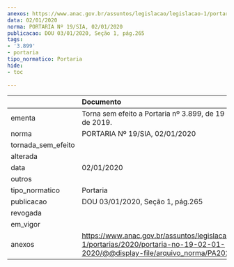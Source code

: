 ```yaml
---
anexos: https://www.anac.gov.br/assuntos/legislacao/legislacao-1/portarias/2020/portaria-no-19-02-01-2020/@@display-file/arquivo_norma/PA2020-0019.pdf
data: 02/01/2020
norma: PORTARIA Nº 19/SIA, 02/01/2020
publicacao: DOU 03/01/2020, Seção 1, pág.265
tags:
- '3.899'
- portaria
tipo_normatico: Portaria
hide: 
- toc 
 
---
```


|                    | Documento                                                                                                                                      |
|:-------------------|:-----------------------------------------------------------------------------------------------------------------------------------------------|
| ementa             | Torna sem efeito a Portaria nº 3.899, de 19 de dezembro de 2019.                                                                               |
| norma              | PORTARIA Nº 19/SIA, 02/01/2020                                                                                                                 |
| tornada_sem_efeito |                                                                                                                                                |
| alterada           |                                                                                                                                                |
| data               | 02/01/2020                                                                                                                                     |
| outros             |                                                                                                                                                |
| tipo_normatico     | Portaria                                                                                                                                       |
| publicacao         | DOU 03/01/2020, Seção 1, pág.265                                                                                                               |
| revogada           |                                                                                                                                                |
| em_vigor           |                                                                                                                                                |
| anexos             | https://www.anac.gov.br/assuntos/legislacao/legislacao-1/portarias/2020/portaria-no-19-02-01-2020/@@display-file/arquivo_norma/PA2020-0019.pdf |